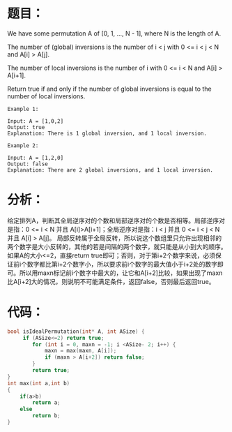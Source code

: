 题目：
==
We have some permutation A of [0, 1, ..., N - 1], where N is the length of A.

The number of (global) inversions is the number of i < j with 0 <= i < j < N and A[i] > A[j].

The number of local inversions is the number of i with 0 <= i < N and A[i] > A[i+1].

Return true if and only if the number of global inversions is equal to the number of local inversions.
```
Example 1:

Input: A = [1,0,2]
Output: true
Explanation: There is 1 global inversion, and 1 local inversion.
```
```
Example 2:

Input: A = [1,2,0]
Output: false
Explanation: There are 2 global inversions, and 1 local inversion.
```
分析：
==
给定排列A，判断其全局逆序对的个数和局部逆序对的个数是否相等。局部逆序对是指：0 <= i < N 并且 A[i]>A[i+1]；全局逆序对是指：i < j 并且 0 <= i < j < N 并且 A[i] > A[j]。
局部反转属于全局反转，所以说这个数组里只允许出现相邻的两个数字是大小反转的，其他的若是间隔的两个数字，就只能是从小到大的顺序。如果A的大小<=2，直接return true即可；否则，对于第i+2个数字来说，必须保证前i个数字都比第i+2个数字小，所以要求前i个数字的最大值小于i+2处的数字即可。所以用maxn标记前i个数字中最大的，让它和A[i+2]比较，如果出现了maxn比A[i+2]大的情况，则说明不可能满足条件，返回false，否则最后返回true。

代码：
==
```C
bool isIdealPermutation(int* A, int ASize) {
     if (ASize<=2) return true;  
        for (int i = 0, maxn = -1; i <ASize- 2; i++) {  
            maxn = max(maxn, A[i]);  
            if (maxn > A[i+2]) return false;  
        }  
        return true;  
}
int max(int a,int b)
{
    if(a>b)
        return a;
    else
        return b;
}
```
